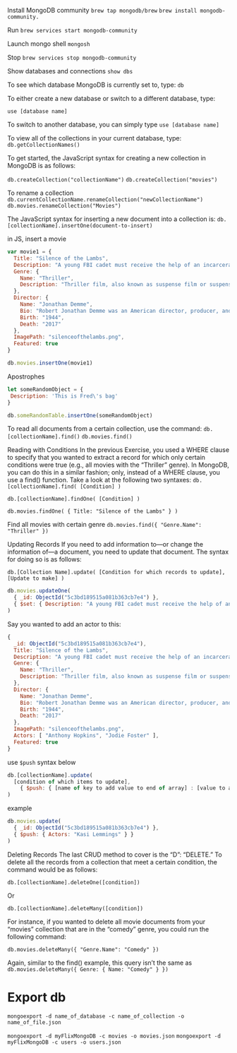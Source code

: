 
Install MongoDB community
`brew tap mongodb/brew`
`brew install mongodb-community.`

Run
`brew services start mongodb-community`

Launch mongo shell
`mongosh`

Stop
`brew services stop mongodb-community`

Show databases and connections
`show dbs`

To see which database MongoDB is currently set to, type:
`db`

To either create a new database or switch to a different database, type:

`use [database name]`

To switch to another database, you can simply type
`use [database name]`

To view all of the collections in your current database, type:
`db.getCollectionNames()`

To get started, the JavaScript syntax for creating a new collection in MongoDB is as follows:

`db.createCollection("collectionName")`
`db.createCollection("movies")`

To rename a collection
`db.currentCollectionName.renameCollection("newCollectionName")`
`db.movies.renameCollection("Movies")`

The JavaScript syntax for inserting a new document into a collection is:
`db.[collectionName].insertOne(document-to-insert)`

in JS, insert a movie
```js
var movie1 = {
  Title: "Silence of the Lambs",
  Description: "A young FBI cadet must receive the help of an incarcerated and manipulative cannibal killer to help catch another serial killer.",
  Genre: {
    Name: "Thriller",
    Description: "Thriller film, also known as suspense film or suspense thriller, is a broad film genre that involves excitement and suspense in the audience."
  },
  Director: {
    Name: "Jonathan Demme",
    Bio: "Robert Jonathan Demme was an American director, producer, and screenwriter.",
    Birth: "1944",
    Death: "2017"
  },
  ImagePath: "silenceofthelambs.png",
  Featured: true
}

db.movies.insertOne(movie1)
```

Apostrophes

```js
let someRandomObject = {
 Description: 'This is Fred\'s bag'
}

db.someRandomTable.insertOne(someRandomObject)
```

To read all documents from a certain collection, use the command:
`db.[collectionName].find()`
`db.movies.find()`

Reading with Conditions
In the previous Exercise, you used a WHERE clause to specify that you wanted to extract a record for which only certain conditions were true (e.g., all movies with the “Thriller” genre). In MongoDB, you can do this in a similar fashion; only, instead of a WHERE clause, you use a find() function. Take a look at the following two syntaxes:
`db.[collectionName].find( [Condition] )`

`db.[collectionName].findOne( [Condition] )`

`db.movies.findOne( { Title: "Silence of the Lambs" } )`

Find all movies with certain genre
`db.movies.find({ "Genre.Name": "Thriller" })`


Updating Records
If you need to add information to—or change the information of—a document, you need to update that document. The syntax for doing so is as follows:

`db.[Collection Name].update( [Condition for which records to update], [Update to make] )`

```js
db.movies.updateOne(
  { _id: ObjectId("5c3bd189515a081b363cb7e4") },
  { $set: { Description: "A young FBI cadet must receive the help of an incarcerated and manipulative cannibal killer." } }
)
```

Say you wanted to add an actor to this:
```js
{
  _id: ObjectId("5c3bd189515a081b363cb7e4"),
  Title: "Silence of the Lambs",
  Description: "A young FBI cadet must receive the help of an incarcerated and manipulative cannibal killer to help catch another serial killer.",
  Genre: {
    Name: "Thriller",
    Description: "Thriller film, also known as suspense film or suspense thriller, is a broad film genre that involves excitement and suspense in the audience."
  },
  Director: {
    Name: "Jonathan Demme",
    Bio: "Robert Jonathan Demme was an American director, producer, and screenwriter.",
    Birth: "1944",
    Death: "2017"
  },
  ImagePath: "silenceofthelambs.png",
  Actors: [ "Anthony Hopkins", "Jodie Foster" ],
  Featured: true
}
```

use `$push`
syntax below
```js
db.[collectionName].update(
  [condition of which items to update],
    { $push: { [name of key to add value to end of array] : [value to add to end of array ] } }
)
```

example
```js
db.movies.update(
  { _id: ObjectId("5c3bd189515a081b363cb7e4") },
  { $push: { Actors: "Kasi Lemmings" } }
)
```

Deleting Records
The last CRUD method to cover is the “D”: “DELETE.” To delete all the records from a collection that meet a certain condition, the command would be as follows:

`db.[collectionName].deleteOne([condition])`

Or

`db.[collectionName].deleteMany([condition])`


For instance, if you wanted to delete all movie documents from your “movies” collection that are in the “comedy” genre, you could run the following command:

`db.movies.deleteMany({ "Genre.Name": "Comedy" })`

Again, similar to the find() example, this query isn’t the same as
`db.movies.deleteMany({ Genre: { Name: "Comedy" } })`

# Export db

`mongoexport -d name_of_database -c name_of_collection -o name_of_file.json`

`mongoexport -d myFlixMongoDB -c movies -o movies.json`
`mongoexport -d myFlixMongoDB -c users -o users.json`